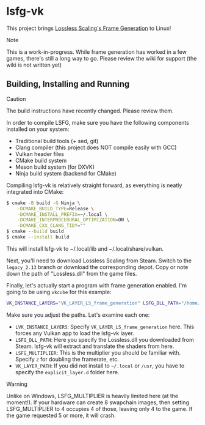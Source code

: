 # lsfg-vk
This project brings [Lossless Scaling's Frame Generation](https://store.steampowered.com/app/993090/Lossless_Scaling/) to Linux!
>[!NOTE]
> This is a work-in-progress. While frame generation has worked in a few games, there's still a long way to go. Please review the wiki for support (the wiki is not written yet)

## Building, Installing and Running

>[!CAUTION]
> The build instructions have recently changed. Please review them.

In order to compile LSFG, make sure you have the following components installed on your system:
- Traditional build tools (+ sed, git)
- Clang compiler (this project does NOT compile easily with GCC)
- Vulkan header files
- CMake build system
- Meson build system (for DXVK)
- Ninja build system (backend for CMake)

Compiling lsfg-vk is relatively straight forward, as everything is neatly integrated into CMake:
```bash
$ cmake -B build -G Ninja \
    -DCMAKE_BUILD_TYPE=Release \
    -DCMAKE_INSTALL_PREFIX=~/.local \
    -DCMAKE_INTERPROCEDURAL_OPTIMIZATION=ON \
    -DCMAKE_CXX_CLANG_TIDY=""
$ cmake --build build
$ cmake --install build
```
This will install lsfg-vk to ~/.local/lib and ~/.local/share/vulkan.

Next, you'll need to download Lossless Scaling from Steam. Switch to the `legacy_2.13` branch or download the corresponding depot.
Copy or note down the path of "Lossless.dll" from the game files.

Finally, let's actually start a program with frame generation enabled. I'm going to be using `vkcube` for this example:
```bash
VK_INSTANCE_LAYERS="VK_LAYER_LS_frame_generation" LSFG_DLL_PATH="/home/pancake/games/Lossless Scaling/Lossless.dll" LSFG_MULTIPLIER=4 vkcube
```
Make sure you adjust the paths. Let's examine each one:
- `LVK_INSTANCE_LAYERS`: Specify `VK_LAYER_LS_frame_generation` here. This forces any Vulkan app to load the lsfg-vk layer.
- `LSFG_DLL_PATH`: Here you specify the Lossless.dll you downloaded from Steam. lsfg-vk will extract and translate the shaders from here.
- `LSFG_MULTIPLIER`: This is the multiplier you should be familiar with. Specify `2` for doubling the framerate, etc.
- `VK_LAYER_PATH`: If you did not install to `~/.local` or `/usr`, you have to specify the `explicit_layer.d` folder here.

>[!WARNING]
> Unlike on Windows, LSFG_MULTIPLIER is heavily limited here (at the moment!). If your hardware can create 8 swapchain images, then setting LSFG_MULTIPLIER to 4 occupies 4 of those, leaving only 4 to the game. If the game requested 5 or more, it will crash.

